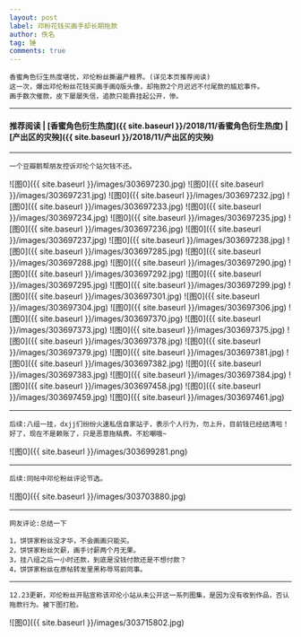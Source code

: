 ```yaml
---
layout: post
label: 邓粉花钱买画手却长期拖款
author: 佚名
tag: 锤
comments: true
---
```


    香蜜角色衍生热度堪忧，邓伦粉丝撕遍产粮界。(详见本页推荐阅读)
    这一次，爆出邓伦粉丝花钱买画手画Q版头像，却拖款2个月迟迟不付尾款的尴尬事件。
    画手数次催款，皮下屡屡失信，追款只能靠挂起公开，惨。

---
#### 推荐阅读 | [香蜜角色衍生热度]({{ site.baseurl }}/2018/11/香蜜角色衍生热度) | [产出区的灾殃]({{ site.baseurl }}/2018/11/产出区的灾殃)

---

    一个豆瓣鹅帮朋友控诉邓伦个站欠钱不还。

![图0]({{ site.baseurl }}/images/303697230.jpg)
![图0]({{ site.baseurl }}/images/303697231.jpg)
![图0]({{ site.baseurl }}/images/303697232.jpg)
![图0]({{ site.baseurl }}/images/303697233.jpg)
![图0]({{ site.baseurl }}/images/303697234.jpg)
![图0]({{ site.baseurl }}/images/303697235.jpg)
![图0]({{ site.baseurl }}/images/303697236.jpg)
![图0]({{ site.baseurl }}/images/303697237.jpg)
![图0]({{ site.baseurl }}/images/303697238.jpg)
![图0]({{ site.baseurl }}/images/303697285.jpg)
![图0]({{ site.baseurl }}/images/303697288.jpg)
![图0]({{ site.baseurl }}/images/303697290.jpg)
![图0]({{ site.baseurl }}/images/303697292.jpg)
![图0]({{ site.baseurl }}/images/303697295.jpg)
![图0]({{ site.baseurl }}/images/303697299.jpg)
![图0]({{ site.baseurl }}/images/303697301.jpg)
![图0]({{ site.baseurl }}/images/303697304.jpg)
![图0]({{ site.baseurl }}/images/303697306.jpg)
![图0]({{ site.baseurl }}/images/303697370.jpg)
![图0]({{ site.baseurl }}/images/303697373.jpg)
![图0]({{ site.baseurl }}/images/303697375.jpg)
![图0]({{ site.baseurl }}/images/303697378.jpg)
![图0]({{ site.baseurl }}/images/303697379.jpg)
![图0]({{ site.baseurl }}/images/303697381.jpg)
![图0]({{ site.baseurl }}/images/303697382.jpg)
![图0]({{ site.baseurl }}/images/303697383.jpg)
![图0]({{ site.baseurl }}/images/303697384.jpg)
![图0]({{ site.baseurl }}/images/303697458.jpg)
![图0]({{ site.baseurl }}/images/303697459.jpg)
![图0]({{ site.baseurl }}/images/303697461.jpg)


---

    后续:八组一挂，dxjj们纷纷火速私信自家站子，表示个人行为，勿上升，目前钱已经结清啦！
    好了，现在不是赖账了，只是恶意拖稿费。不尬嘲哦~
    
![图0]({{ site.baseurl }}/images/303699281.png)


---

    后续:同帖中邓伦粉丝评论节选。
    
![图0]({{ site.baseurl }}/images/303703880.jpg)


---

    网友评论:总结一下
    
    1，饼饼家粉丝没才华，不会画画只能买。
    2，饼饼家粉丝欠薪，画手讨薪两个月无果。
    3，挂八组之后一小时还款，到底是没钱付款还是不想付款？
    4，饼饼家粉丝在原帖转发里黑称辱骂前同事。


---

    12.23更新，邓伦粉丝开贴宣称该邓伦小站从未公开这一系列图集，是因为没有收到作品，否认拖款行为。被下图打脸。
    
![图0]({{ site.baseurl }}/images/303715802.jpg)